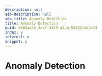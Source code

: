 ```yaml
---
description: null
seo-description: null
seo-title: Anomaly Detection
title: Anomaly Detection
uuid: 3e02aa5e-3ecf-4359-a2cb-0a5311a83c11
index: y
internal: n
snippet: y
---
```


# Anomaly Detection

